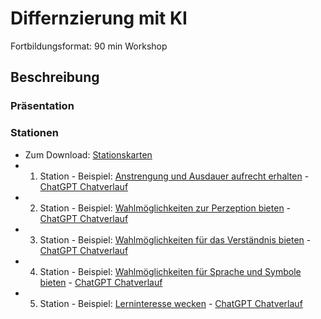 # Differnzierung mit KI

Fortbildungsformat: 90 min Workshop

## Beschreibung



### Präsentation


### Stationen

- Zum Download: [Stationskarten]()
- 1. Station - Beispiel: [Anstrengung und Ausdauer aufrecht erhalten](/workshop/2024/2024_Diff-UDL-AA.md) - [ChatGPT Chatverlauf](https://chat.openai.com/share/25d7c1b4-566c-4988-846a-2b16a956c9fa) 
- 2. Station - Beispiel: [Wahlmöglichkeiten zur Perzeption bieten](/workshop/2024/2024-01_Differnzierung-mit-KI/2024_Diff-UDL-P.md) - [ChatGPT Chatverlauf](https://chat.openai.com/share/80293b56-53ca-4554-b4ef-6f23e2851f66)
- 3. Station - Beispiel: [Wahlmöglichkeiten für das Verständnis bieten](/workshop/2024/2024-01_Differnzierung-mit-KI/2024_Diff-UDL-V.md) - [ChatGPT Chatverlauf]()
- 4. Station - Beispiel: [Wahlmöglichkeiten für Sprache und Symbole bieten](/workshop/2024/2024-01_Differnzierung-mit-KI/2024_Diff-UDL-SS.md) - [ChatGPT Chatverlauf]()
- 5. Station - Beispiel: [Lerninteresse wecken](/workshop/2024/2024-01_Differnzierung-mit-KI/2024_Diff-UDL-LW.md) - [ChatGPT Chatverlauf]()